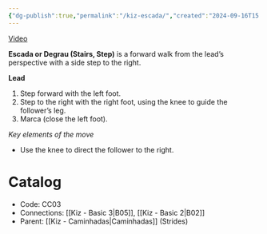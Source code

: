 ```yaml
---
{"dg-publish":true,"permalink":"/kiz-escada/","created":"2024-09-16T15:14:53.065-04:00","updated":"2024-11-19T12:56:16.679-05:00"}
---
```



[Video](https://youtu.be/xy0lMdrg-d8)

**Escada or Degrau (Stairs, Step)** is a forward walk from the lead’s perspective with a side step to the right.

**Lead**
1. Step forward with the left foot.
2. Step to the right with the right foot, using the knee to guide the follower’s leg.
3. Marca (close the left foot).

*Key elements of the move*
- Use the knee to direct the follower to the right.

# Catalog

- Code: CC03
- Connections: [[Kiz - Basic 3\|B05]], [[Kiz - Basic 2\|B02]]
- Parent: [[Kiz - Caminhadas\|Caminhadas]] (Strides)
